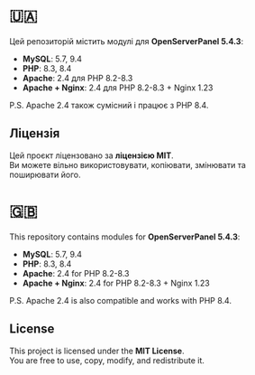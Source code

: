 # 🇺🇦

Цей репозиторій містить модулі для **OpenServerPanel 5.4.3**:

- **MySQL**: 5.7, 9.4  
- **PHP**: 8.3, 8.4  
- **Apache**: 2.4 для PHP 8.2-8.3  
- **Apache + Nginx**: 2.4 для PHP 8.2-8.3 + Nginx 1.23  

P.S. Apache 2.4 також сумісний і працює з PHP 8.4.

## Ліцензія

Цей проєкт ліцензовано за **ліцензією MIT**.  
Ви можете вільно використовувати, копіювати, змінювати та поширювати його.

# 🇬🇧

This repository contains modules for **OpenServerPanel 5.4.3**:

- **MySQL**: 5.7, 9.4  
- **PHP**: 8.3, 8.4  
- **Apache**: 2.4 for PHP 8.2-8.3  
- **Apache + Nginx**: 2.4 for PHP 8.2-8.3 + Nginx 1.23

P.S. Apache 2.4 is also compatible and works with PHP 8.4.

## License

This project is licensed under the **MIT License**.  
You are free to use, copy, modify, and redistribute it.
